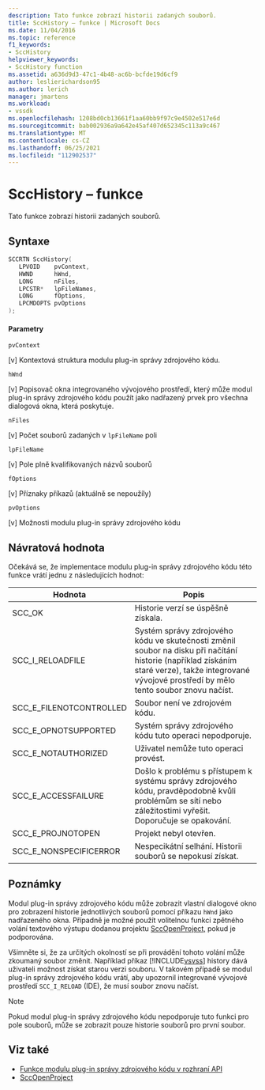 ```yaml
---
description: Tato funkce zobrazí historii zadaných souborů.
title: SccHistory – funkce | Microsoft Docs
ms.date: 11/04/2016
ms.topic: reference
f1_keywords:
- SccHistory
helpviewer_keywords:
- SccHistory function
ms.assetid: a636d9d3-47c1-4b48-ac6b-bcfde19d6cf9
author: leslierichardson95
ms.author: lerich
manager: jmartens
ms.workload:
- vssdk
ms.openlocfilehash: 1208bd0cb13661f1aa60bb9f97c9e4502e517e6d
ms.sourcegitcommit: bab002936a9a642e45af407d652345c113a9c467
ms.translationtype: MT
ms.contentlocale: cs-CZ
ms.lasthandoff: 06/25/2021
ms.locfileid: "112902537"
---
```

# <a name="scchistory-function"></a>SccHistory – funkce
Tato funkce zobrazí historii zadaných souborů.

## <a name="syntax"></a>Syntaxe

```cpp
SCCRTN SccHistory(
   LPVOID    pvContext,
   HWND      hWnd,
   LONG      nFiles,
   LPCSTR*   lpFileNames,
   LONG      fOptions,
   LPCMDOPTS pvOptions
);
```

#### <a name="parameters"></a>Parametry
 `pvContext`

[v] Kontextová struktura modulu plug-in správy zdrojového kódu.

 `hWnd`

[v] Popisovač okna integrovaného vývojového prostředí, který může modul plug-in správy zdrojového kódu použít jako nadřazený prvek pro všechna dialogová okna, která poskytuje.

 `nFiles`

[v] Počet souborů zadaných v `lpFileName` poli

 `lpFileName`

[v] Pole plně kvalifikovaných názvů souborů

 `fOptions`

[v] Příznaky příkazů (aktuálně se nepoužíly)

 `pvOptions`

[v] Možnosti modulu plug-in správy zdrojového kódu

## <a name="return-value"></a>Návratová hodnota
 Očekává se, že implementace modulu plug-in správy zdrojového kódu této funkce vrátí jednu z následujících hodnot:

|Hodnota|Popis|
|-----------|-----------------|
|SCC_OK|Historie verzí se úspěšně získala.|
|SCC_I_RELOADFILE|Systém správy zdrojového kódu ve skutečnosti změnil soubor na disku při načítání historie (například získáním staré verze), takže integrované vývojové prostředí by mělo tento soubor znovu načíst.|
|SCC_E_FILENOTCONTROLLED|Soubor není ve zdrojovém kódu.|
|SCC_E_OPNOTSUPPORTED|Systém správy zdrojového kódu tuto operaci nepodporuje.|
|SCC_E_NOTAUTHORIZED|Uživatel nemůže tuto operaci provést.|
|SCC_E_ACCESSFAILURE|Došlo k problému s přístupem k systému správy zdrojového kódu, pravděpodobně kvůli problémům se sítí nebo záležitostimi vyřešit. Doporučuje se opakování.|
|SCC_E_PROJNOTOPEN|Projekt nebyl otevřen.|
|SCC_E_NONSPECIFICERROR|Nespecikátní selhání. Historii souborů se nepokusí získat.|

## <a name="remarks"></a>Poznámky
 Modul plug-in správy zdrojového kódu může zobrazit vlastní dialogové okno pro zobrazení historie jednotlivých souborů pomocí příkazu `hWnd` jako nadřazeného okna. Případně je možné použít volitelnou funkci zpětného volání textového výstupu dodanou projektu [SccOpenProject,](../extensibility/sccopenproject-function.md) pokud je podporována.

 Všimněte si, že za určitých okolností se při provádění tohoto volání může zkoumaný soubor změnit. Například příkaz [!INCLUDE[vsvss](../extensibility/includes/vsvss_md.md)] history dává uživateli možnost získat starou verzi souboru. V takovém případě se modul plug-in správy zdrojového kódu vrátí, aby upozornil integrované vývojové prostředí `SCC_I_RELOAD` (IDE), že musí soubor znovu načíst.

> [!NOTE]
> Pokud modul plug-in správy zdrojového kódu nepodporuje tuto funkci pro pole souborů, může se zobrazit pouze historie souborů pro první soubor.

## <a name="see-also"></a>Viz také
- [Funkce modulu plug-in správy zdrojového kódu v rozhraní API](../extensibility/source-control-plug-in-api-functions.md)
- [SccOpenProject](../extensibility/sccopenproject-function.md)
